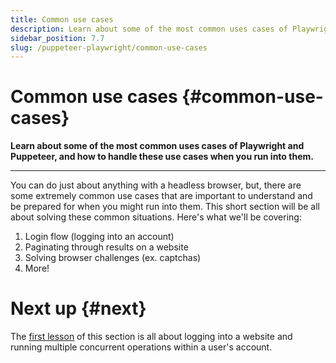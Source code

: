 ```yaml
---
title: Common use cases
description: Learn about some of the most common uses cases of Playwright and Puppeteer, and how to handle these use cases when you run into them.
sidebar_position: 7.7
slug: /puppeteer-playwright/common-use-cases
---
```


# Common use cases {#common-use-cases}

**Learn about some of the most common uses cases of Playwright and Puppeteer, and how to handle these use cases when you run into them.**

---

You can do just about anything with a headless browser, but, there are some extremely common use cases that are important to understand and be prepared for when you might run into them. This short section will be all about solving these common situations. Here's what we'll be covering:

1. Login flow (logging into an account)
2. Paginating through results on a website
3. Solving browser challenges (ex. captchas)
4. More!

# Next up {#next}

The [first lesson](./logging_into_a_website.md) of this section is all about logging into a website and running multiple concurrent operations within a user's account.
